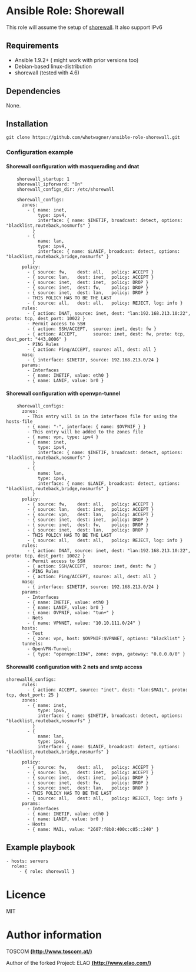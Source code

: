 # Ansible Role: Shorewall

This role will assume the setup of [shorewall](http://shorewall.net/). It also support IPv6

## Requirements

- Ansible 1.9.2+ ( might work with prior versions too)
- Debian-based linux-distribution
- shorewall (tested with 4.6)

## Dependencies

None.

## Installation

```
git clone https://github.com/whotwagner/ansible-role-shorewall.git
```

### Configuration example


#### Shorewall configuration with masquerading and dnat

```
    shorewall_startup: 1
    shorewall_ipforward: "On"
    shorewall_configs_dir: /etc/shorewall

    shorewall_configs:
      zones:
        - { name: inet, 
            type: ipv4,
            interface: { name: $INETIF, broadcast: detect, options: "blacklist,routeback,nosmurfs" }
          }
        - { 
            name: lan, 
            type: ipv4,
            interface: { name: $LANIF, broadcast: detect, options: "blacklist,routeback,bridge,nosmurfs" }
          }
      policy:
        - { source: fw,    dest: all,   policy: ACCEPT }
        - { source: lan,   dest: inet,  policy: ACCEPT }
        - { source: inet,  dest: inet,  policy: DROP }
        - { source: inet,  dest: fw,    policy: DROP }
        - { source: inet,  dest: lan,   policy: DROP }
        - THIS POLICY HAS TO BE THE LAST
        - { source: all,   dest: all,   policy: REJECT, log: info } 
      rules:
        - { action: DNAT, source: inet, dest: "lan:192.168.213.10:22", proto: tcp, dest_port: 10022 }
        - Permit access to SSH
        - { action: SSH/ACCEPT,  source: inet, dest: fw }
        - { action: ACCEPT,      source: inet, dest: fw, proto: tcp, dest_port: "443,8006" }
        - PING Rules
        - { action: Ping/ACCEPT, source: all, dest: all }
      masq:
        - { interface: $INETIF, source: 192.168.213.0/24 }
      params:
        - Interfaces
        - { name: INETIF, value: eth0 }
        - { name: LANIF, value: br0 }

```

#### Shorewall configuration with openvpn-tunnel

```
    shorewall_configs:
      zones:
        - This entry will is in the interfaces file for using the hosts-file
        - { name: "-", interface: { name: $OVPNIF } }
        - This entry will be added to the zones file
        - { name: vpn, type: ipv4 }
        - { name: inet, 
            type: ipv4,
            interface: { name: $INETIF, broadcast: detect, options: "blacklist,routeback,nosmurfs" }
          }
        - { 
            name: lan, 
            type: ipv4,
            interface: { name: $LANIF, broadcast: detect, options: "blacklist,routeback,bridge,nosmurfs" }
          }
      policy:
        - { source: fw,    dest: all,   policy: ACCEPT }
        - { source: lan,   dest: inet,  policy: ACCEPT }
        - { source: vpn,   dest: lan,   policy: ACCEPT }
        - { source: inet,  dest: inet,  policy: DROP }
        - { source: inet,  dest: fw,    policy: DROP }
        - { source: inet,  dest: lan,   policy: DROP }
        - THIS POLICY HAS TO BE THE LAST
        - { source: all,   dest: all,   policy: REJECT, log: info } 
      rules:
        - { action: DNAT, source: inet, dest: "lan:192.168.213.10:22", proto: tcp, dest_port: 10022 }
        - Permit access to SSH
        - { action: SSH/ACCEPT,  source: inet, dest: fw }
        - PING Rules
        - { action: Ping/ACCEPT, source: all, dest: all }
      masq:
        - { interface: $INETIF, source: 192.168.213.0/24 }
      params:
        - Interfaces
        - { name: INETIF, value: eth0 }
        - { name: LANIF, value: br0 }
        - { name: OVPNIF, value: "tun+" }
        - Nets
        - { name: VPNNET, value: "10.10.111.0/24" } 
      hosts:
        - Test
        - { zone: vpn, host: $OVPNIF:$VPNNET, options: "blacklist" }
      tunnels:
        - OpenVPN-Tunnel:
        - { type: "openvpn:1194", zone: ovpn, gateway: "0.0.0.0/0" }

```

#### Shorewall6 configuration with 2 nets and smtp access
```
shorewall6_configs:
      rules:
        - { action: ACCEPT, source: "inet", dest: "lan:$MAIL", proto: tcp, dest_port: 25 }
      zones:
        - { name: inet, 
            type: ipv6,
            interface: { name: $INETIF, broadcast: detect, options: "blacklist,routeback,nosmurfs" }
          }
        - { 
            name: lan, 
            type: ipv6,
            interface: { name: $LANIF, broadcast: detect, options: "blacklist,routeback,bridge,nosmurfs" }
          }
      policy:
        - { source: fw,    dest: all,   policy: ACCEPT }
        - { source: lan,   dest: inet,  policy: ACCEPT }
        - { source: inet,  dest: inet,  policy: DROP }
        - { source: inet,  dest: fw,    policy: DROP }
        - { source: inet,  dest: lan,   policy: DROP }
        - THIS POLICY HAS TO BE THE LAST
        - { source: all,   dest: all,   policy: REJECT, log: info } 
      params:
        - Interfaces
        - { name: INETIF, value: eth0 }
        - { name: LANIF, value: br0 }
        - Hosts
        - { name: MAIL, value: "2607:f8b0:400c:c05::240" }
```

## Example playbook

    - hosts: servers
      roles:
         - { role: shorewall }

# Licence

MIT

# Author information

TOSCOM [**(http://www.toscom.at/)**](http://www.toscom.at)

Author of the forked Project: ELAO [**(http://www.elao.com/)**](http://www.elao.com)
